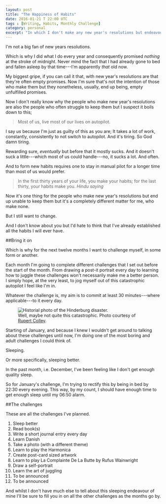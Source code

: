 ```yaml
---
layout: post
title: "The Happiness of Habits"
date: 2016-01-21 T 22:00 UTC
tags : [Writing, Habits, Monthly Challenge]
category: personal
excerpt: "In which I don't make any new year's resolutions but endeavour to make some changes anyway, in the form of monthly challenges."
---
```

I'm not a big fan of new years resolutions.

Which is why I did what I do every year and consequently promised *nothing* at the stroke of midnight. Never mind the fact that I had already gone to bed and fallen asleep by that time---I'm apparently *that* old now.

My biggest gripe, if you can call it that, with new year's resolutions are that they're often empty promises. Now I'm sure that's not the intention of those who make them but they nonetheless, usually, end up being, empty unfulfilled promises.

Now I don't really know why the people who make new year's resolutions are also the people who often struggle to keep them but I suspect it boils down to this;

> Most of us, live most of our lives on autopilot.

I say *us* because I'm just as guilty of this as you are; It takes a lot of work, constantly, consistently to not switch to autopilot. And it's tiring. So God damn tiring.

Rewarding sure, *eventually* but before that it mostly sucks. And it doesn't suck a little---which most of us could handle---no, it sucks a lot. And often.

And to form new habits requires one to stay in manual pilot for a longer time than most of us would prefer.

> In the first thirty years of your life, you make your habits; for the last thirty, your habits make you. <cite>Hindu saying</cite>

Now it's one thing for the people who make new year's resolutions but end up unable to keep them but it's a completely different matter for me, who make none.

But I still want to change.

And I don't know about you but I'd hate to think that I've already established all the habits I will ever have.

##Bring it on

Which is why for the next twelve months I want to challenge myself, in some form or another.

Each month I'm going to complete different challenges that I set out before the start of the month. From drawing a post-it portrait every day to learning how to juggle these challenges won't necessarily make me a better person. I simply hope, at the very least, to jog myself out of this catastrophic autopilot I feel like I'm in.

Whatever the challenge is, my aim is to commit at least 30 minutes---where applicable---to it every day.

<figure>
	<img class="js-lazy-load" data-original="/assets/posts/2016/january/the-happiness-of-habits/hinderburg-disaster-by-history-in-an-hour.jpg" alt="Historial photo of the Hinderburg disaster.">
	<figcaption>Well, maybe not quite this catastrophic. Photo courtesy of <a href="https://www.flickr.com/photos/historyinanhour/4775644390/">Rupert Colley</a>.</figcaption>
</figure>

Starting of January, and because I knew I wouldn't get around to talking about these challenges until now, I'm doing one of the most boring and adult challenges I could think of.

Sleeping.

Or more specifically, sleeping better.

In the past month, i.e. December, I've been feeling like I don't get enough quality sleep.

So for January's challenge, I'm trying to rectify this by being in bed by 22:30 every evening. This way, by my count, I should have enough time to get enough sleep until my 06:50 alarm.

##The challenges

These are all the challenges I've planned.

1. Sleep better
2. Read book(s)
3. Write a short journal entry every day
4. Learn Danish
5. Take a photo (with a different theme)
6. Learn to play the Harmonica
7. Create post-card sized artwork
8. Learn to play La Complainte De La Butte by Rufus Wainwright
9. Draw a self-portrait
10. Learn the art of juggling
11. To be announced
12. To be announced

And whilst I don't have much else to tell about this sleeping endeavour of mine I'll be sure to fill you in on all the other challenges as the months go by.